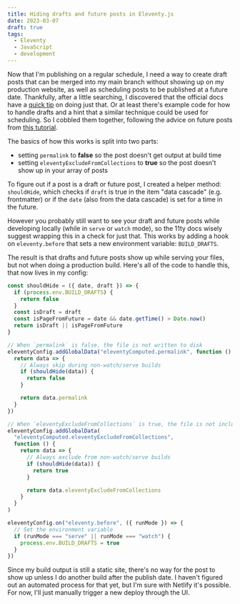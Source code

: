 ```yaml
---
title: Hiding drafts and future posts in Eleventy.js
date: 2023-03-07
draft: true
tags:
  - Eleventy
  - JavaScript
  - development
---
```


Now that I'm publishing on a regular schedule, I need a way to create draft posts that can be merged into my main branch without showing up on my production website, as well as scheduling posts to be published at a future date. Thankfully, after a little searching, I discovered that the official docs have a [quick tip](https://www.11ty.dev/docs/quicktips/draft-posts/) on doing just that. Or at least there's example code for how to handle drafts and a hint that a similar technique could be used for scheduling. So I cobbled them together, following the advice on future posts from [this tutorial](https://saneef.com/tutorials/hiding-posts-with-future-dates-in-eleventy/).

The basics of how this works is split into two parts:

- setting `permalink` to **false** so the post doesn't get output at build time
- setting `eleventyExcludeFromCollections` to **true** so the post doesn't show up in your array of posts

To figure out if a post is a draft or future post, I created a helper method: `shouldHide`, which checks if `draft` is true in the item "data cascade" (e.g. frontmatter) or if the `date` (also from the data cascade) is set for a time in the future.

However you probably still want to see your draft and future posts while developing locally (while in `serve` or `watch` mode), so the 11ty docs wisely suggest wrapping this in a check for just that. This works by adding a hook on `eleventy.before` that sets a new environment variable: `BUILD_DRAFTS`.

The result is that drafts and future posts show up while serving your files, but not when doing a production build. Here's all of the code to handle this, that now lives in my config:

```js
const shouldHide = ({ date, draft }) => {
  if (process.env.BUILD_DRAFTS) {
    return false
  }
  const isDraft = draft
  const isPageFromFuture = date && date.getTime() > Date.now()
  return isDraft || isPageFromFuture
}

// When `permalink` is false, the file is not written to disk
eleventyConfig.addGlobalData("eleventyComputed.permalink", function () {
  return data => {
    // Always skip during non-watch/serve builds
    if (shouldHide(data)) {
      return false
    }

    return data.permalink
  }
})

// When `eleventyExcludeFromCollections` is true, the file is not included in any collections
eleventyConfig.addGlobalData(
  "eleventyComputed.eleventyExcludeFromCollections",
  function () {
    return data => {
      // Always exclude from non-watch/serve builds
      if (shouldHide(data)) {
        return true
      }

      return data.eleventyExcludeFromCollections
    }
  }
)

eleventyConfig.on("eleventy.before", ({ runMode }) => {
  // Set the environment variable
  if (runMode === "serve" || runMode === "watch") {
    process.env.BUILD_DRAFTS = true
  }
})
```

Since my build output is still a static site, there's no way for the post to show up unless I do another build after the publish date. I haven't figured out an automated process for that yet, but I'm sure with Netlify it's possible. For now, I'll just manually trigger a new deploy through the UI.
